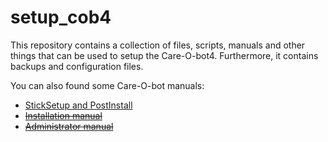 # setup_cob4

This repository contains a collection of files, scripts, manuals and other things that can be used to setup the Care-O-bot4.
Furthermore, it contains backups and configuration files.

You can also found some Care-O-bot manuals:
- [StickSetup and PostInstall](README_setup.md)
- [~~Installation manual~~](README_install.md)
- [~~Administrator manual~~](README_admin.md)
